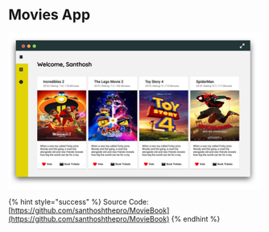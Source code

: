 # Movies App

![Home Page for Movies Application](../.gitbook/assets/movies-app.png)

{% hint style="success" %}
Source Code: [https://github.com/santhoshthepro/MovieBook](https://github.com/santhoshthepro/MovieBook)
{% endhint %}


